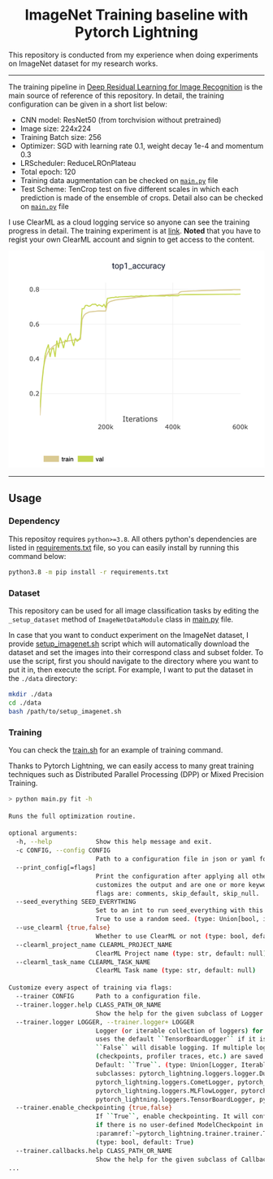 <h1 align="center"><b>ImageNet Training baseline with Pytorch Lightning</b></h1>

This repository is conducted from my experience when doing experiments on ImageNet dataset for my research works.

---

The training pipeline in [Deep Residual Learning for Image Recognition](https://www.cv-foundation.org/openaccess/content_cvpr_2016/papers/He_Deep_Residual_Learning_CVPR_2016_paper.pdf) is the main source of reference of this repository. In detail, the training configuration can be given in a short list below:

- CNN model: ResNet50 (from torchvision without pretrained)
- Image size: 224x224
- Training Batch size: 256
- Optimizer: SGD with learning rate 0.1, weight decay 1e-4 and momentum 0.3
- LRScheduler: ReduceLROnPlateau
- Total epoch: 120
- Training data augmentation can be checked on [`main.py`](./main.py) file
- Test Scheme: TenCrop test on five different scales in which each prediction is made of the ensemble of crops. Detail also can be checked on [`main.py`](./main.py) file

I use ClearML as a cloud logging service so anyone can see the training progress in detail. The training experiment is at [link](https://app.clear.ml/projects/2286bf95c1a749f486d26e25acceb3df/experiments/f3d29611e0d7478daf65b953061e3113/output/execution). **Noted** that you have to regist your own ClearML account and signin to get access to the content.

<p align="center">
  <img src="assets/top1_acc.png" alt="Top-1 Accuracy" width="512"/>  
</p>

---

## **Usage**

### **Dependency**
This repositoy requires `python>=3.8`. All others python's dependencies are listed in [requirements.txt](./requirements.txt) file, so you can easily install by running this command below:

```bash
python3.8 -m pip install -r requirements.txt
```

### **Dataset**
This repository can be used for all image classification tasks by editing the `_setup_dataset` method of `ImageNetDataModule` class in [main.py](./main.py) file.

In case that you want to conduct experiment on the ImageNet dataset, I provide [setup_imagenet.sh](./tools/setup_imagenet.sh) script which will automatically download the dataset and set the images into their correspond class and subset folder. To use the script, first you should navigate to the directory where you want to put it in, then execute the script. For example, I want to put the dataset in the `./data` directory:

```bash
mkdir ./data
cd ./data
bash /path/to/setup_imagenet.sh
```

### **Training**
You can check the [train.sh](./train.sh) for an example of training command.

Thanks to Pytorch Lightning, we can easily access to many great training techniques such as Distributed Parallel Processing (DPP) or Mixed Precision Training.

```bash
> python main.py fit -h

Runs the full optimization routine.

optional arguments:
  -h, --help            Show this help message and exit.
  -c CONFIG, --config CONFIG
                        Path to a configuration file in json or yaml format.
  --print_config[=flags]
                        Print the configuration after applying all other arguments and exit. The optional flags
                        customizes the output and are one or more keywords separated by comma. The supported
                        flags are: comments, skip_default, skip_null.
  --seed_everything SEED_EVERYTHING
                        Set to an int to run seed_everything with this value before classes instantiation.Set to
                        True to use a random seed. (type: Union[bool, int], default: True)
  --use_clearml {true,false}
                        Whether to use ClearML or not (type: bool, default: null)
  --clearml_project_name CLEARML_PROJECT_NAME
                        ClearML Project name (type: str, default: null)
  --clearml_task_name CLEARML_TASK_NAME
                        ClearML Task name (type: str, default: null)

Customize every aspect of training via flags:
  --trainer CONFIG      Path to a configuration file.
  --trainer.logger.help CLASS_PATH_OR_NAME
                        Show the help for the given subclass of Logger and exit.
  --trainer.logger LOGGER, --trainer.logger+ LOGGER
                        Logger (or iterable collection of loggers) for experiment tracking. A ``True`` value
                        uses the default ``TensorBoardLogger`` if it is installed, otherwise ``CSVLogger``.
                        ``False`` will disable logging. If multiple loggers are provided, local files
                        (checkpoints, profiler traces, etc.) are saved in the ``log_dir`` of he first logger.
                        Default: ``True``. (type: Union[Logger, Iterable[Logger], bool], default: True, known
                        subclasses: pytorch_lightning.loggers.logger.DummyLogger,
                        pytorch_lightning.loggers.CometLogger, pytorch_lightning.loggers.CSVLogger,
                        pytorch_lightning.loggers.MLFlowLogger, pytorch_lightning.loggers.NeptuneLogger,
                        pytorch_lightning.loggers.TensorBoardLogger, pytorch_lightning.loggers.WandbLogger)
  --trainer.enable_checkpointing {true,false}
                        If ``True``, enable checkpointing. It will configure a default ModelCheckpoint callback
                        if there is no user-defined ModelCheckpoint in
                        :paramref:`~pytorch_lightning.trainer.trainer.Trainer.callbacks`. Default: ``True``.
                        (type: bool, default: True)
  --trainer.callbacks.help CLASS_PATH_OR_NAME
                        Show the help for the given subclass of Callback and exit.
...
```